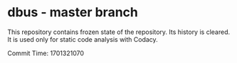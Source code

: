 # dbus - master branch

This repository contains frozen state of the repository.
Its history is cleared. It is used only for static code
analysis with Codacy.

Commit Time: 1701321070